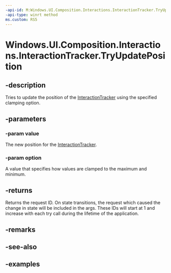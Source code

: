 ```yaml
---
-api-id: M:Windows.UI.Composition.Interactions.InteractionTracker.TryUpdatePosition(Windows.Foundation.Numerics.Vector3,Windows.UI.Composition.Interactions.InteractionTrackerClampingOption)
-api-type: winrt method
ms.custom: RS5
---
```


<!-- Method syntax.
public int InteractionTracker.TryUpdatePosition(Vector3 value, InteractionTrackerClampingOption option)
-->

# Windows.UI.Composition.Interactions.InteractionTracker.TryUpdatePosition

## -description

Tries to update the position of the [InteractionTracker](interactiontracker.md) using the specified clamping option.



## -parameters

### -param value
The new position for the [InteractionTracker](interactiontracker.md).

### -param option

A value that specifies how values are clamped to the maximum and minimum.

## -returns

Returns the request ID. On state transitions, the request which caused the change in state will be included in the args. These IDs will start at 1 and increase with each try call during the lifetime of the application.

## -remarks

## -see-also

## -examples

